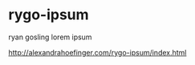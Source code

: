 rygo-ipsum
==========

ryan gosling lorem ipsum

http://alexandrahoefinger.com/rygo-ipsum/index.html
